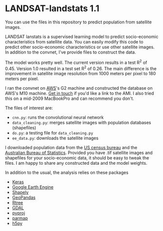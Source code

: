 # LANDSAT-landstats 1.1

You can use the files in this repository to predict population from
satellite images.

LANDSAT lanstats is a supervised learning model to predict
socio-economic characteristics from satellite data. You can easily
modify this code to predict other socio-economic characteristics or use
other satellite images. In addition to the convnet, I've provide files to
construct the data.

The model works pretty well. The current version results in a test R<sup>2</sup> of 0.45. Version 1.0 resulted in a test set R<sup>2</sup> of 0.26. The main difference is the improvement in satellite image resolution from 1000 meters per pixel to 180 meters per pixel. 

I ran the convnet on [AWS](http://aws.amazon.com)'s G2 machine and constructed
the database on AWS's M10 machine. [Get in
touch](http://twitter.com/patrickdoupe) if you'd like a link to the AMI. 
I also tried this on a mid-2009 MacBookPro and can recommend you don't.

The files of interest are:
 - `cnn.py`: runs the convolutional neural network
 - `data_cleaning.py`: merges satellite images with population
   databases (shapefiles)
 - `do.py`: a testing file for `data_cleaning.py`
 - `ee_data.py`: downloads the satellite images   

I downloaded population data from the [US census bureau](https://www.census.gov/geo/maps-data/data/tiger-line.html) and the [Australian
Bureau of Statistics](http://www.abs.gov.au/AUSSTATS/abs@.nsf/DetailsPage/1209.0.55.0022006?OpenDocument). Provided you have .tif satellite images and shapefiles for your socio-economic data, it should be easy to tweak the files. I am happy to share any constructed data and the model weights.

In addition to the usual, the analysis relies on these packages 

- [Keras](http://www.keras.io)
- [Google Earth Engine](https://developers.google.com/earth-engine/)
- [Shapely](http://www.toblerity.org/shapely/manual.html)
- [GeoPandas](http://www.geopandas.org/user.html)
- [Rtree](http://toblerity.org/rtree)
- [GDAL](https://pypi.python.org/pypi/GDAL/)
- [pyproj](https://github.com/jswhit/pyproj)
- [parmap](https://parmap.readthedocs.org)
- [h5py](http://www.h5py.org)




